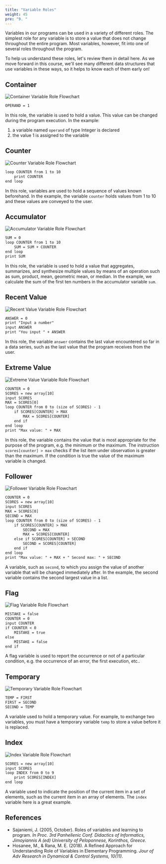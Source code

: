 ```yaml
---
title: "Variable Roles"
weight: 45
pre: "9. "
---
```

Variables in our programs can be used in a variety of different roles. The simplest role for any variable is to store a value that does not change throughout the entire program. Most variables, however, fit into one of several roles throughout the program. 

To help us understand these roles, let's review them in detail here. As we move forward in this course, we'll see many different data structures that use variables in these ways, so it helps to know each of them early on!

## Container

![Container Variable Role Flowchart](/images/1/1.3.x.9.variables1.png)

```tex
OPERAND = 1
```

In this role, the variable is used to hold a value. This value can be changed during the program execution. In the example:

1. a variable named `operand` of type Integer is declared
2. the value 1 is assigned to the variable

## Counter

![Counter Variable Role Flowchart](/images/1/1.3.x.9.variables2.png)

```tex
loop COUNTER from 1 to 10
    print COUNTER
end loop
```

In this role, variables are used to hold a sequence of values known beforehand. In the example, the variable `counter` holds values from 1 to 10 and these values are conveyed to the user.

## Accumulator

![Accumulator Variable Role Flowchart](/images/1/1.3.x.9.variables3.png)

```tex
SUM = 0
loop COUNTER from 1 to 10
    SUM = SUM + COUNTER
end loop
print SUM
```

In this role, the variable is used to hold a value that aggregates, summarizes, and synthesize multiple values by means of an operation such as sum, product, mean, geometric mean, or median. In the example, we calculate the sum of the first ten numbers in the accumulator variable `sum`.

## Recent Value

![Recent Value Variable Role Flowchart](/images/1/1.3.x.9.variables4.png)

```tex
ANSWER = 0
print "Input a number"
input ANSWER
print "You input " + ANSWER
```

In this role, the variable `answer` contains the last value encountered so far in a data series, such as the last value that the program receives from the user.

## Extreme Value

![Extreme Value Variable Role Flowchart](/images/1/1.3.x.9.variables5.png)

```tex
COUNTER = 0
SCORES = new array[10]
input SCORES
MAX = SCORES[0]
loop COUNTER from 0 to (size of SCORES) - 1
    if SCORES[COUNTER] > MAX
        MAX = SCORES[COUNTER]
    end if
end loop
print "Max value: " + MAX
```

In this role, the variable contains the value that is most appropriate for the purpose of the program, e.g. the minimum or the maximum. The instruction `scores[counter] > max` checks if the list item under observation is greater than the maximum. If the condition is true the value of the maximum variable is changed.

## Follower

![Follower Variable Role Flowchart](/images/1/1.3.x.9.variables6.png)

```tex
COUNTER = 0
SCORES = new array[10]
input SCORES
MAX = SCORES[0]
SECOND = MAX
loop COUNTER from 0 to (size of SCORES) - 1
    if SCORES[COUNTER] > MAX
        SECOND = MAX
        MAX = SCORES[COUNTER]
    else if SCORES[COUNTER] > SECOND
        SECOND = SCORES[COUNTER]
    end if
end loop
print "Max value: " + MAX + " Second max: " + SECOND
```

A variable, such as `second`, to which you assign the value of another variable that will be changed immediately after. In the example, the second variable contains the second largest value in a list.

## Flag

![Flag Variable Role Flowchart](/images/1/1.3.x.9.variables7.png)

```tex
MISTAKE = false
COUNTER = 0
input COUNTER
if COUNTER < 0
    MISTAKE = true
else
    MISTAKE = false
end if
```

A flag variable is used to report the occurrence or not of a particular condition, e.g. the occurrence of an error, the first execution, etc..

## Temporary

![Temporary Variable Role Flowchart](/images/1/1.3.x.9.variables8.png)

```tex
TEMP = FIRST
FIRST = SECOND
SECOND = TEMP
```

A variable used to hold a temporary value. For example, to exchange two variables, you must have a temporary variable `temp` to store a value before it is replaced.

## Index

![Index Variable Role Flowchart](/images/1/1.3.x.9.variables9.png)

```tex
SCORES = new array[10]
input SCORES
loop INDEX from 0 to 9
    print SCORES[INDEX]
end loop
```

A variable used to indicate the position of the current item in a set of elements, such as the current item in an array of elements. The `index` variable here is a great example.

## References

* Sajaniemi, J. (2005, October). Roles of variables and learning to program. _In Proc. 3rd Panhellenic Conf. Didactics of Informatics, Jimoyiannis A (ed) University of Peloponnese, Korinthos, Greece._
* Hosanee, M., & Rana, M. E. (2018). A Refined Approach for Understanding Role of Variables in Elementary Programming. _Jour of Adv Research in Dynamical & Control Systems, 10(11)._
